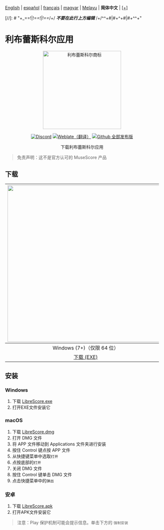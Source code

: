 <div dir="ltr" align="left">

&#8206;[English](/docs/en/README.md) | &#8206;[español](/docs/es/LÉAME.md) | &#8206;[français](/docs/fr/LISEZMOI.md) | &#8206;[magyar](/docs/hu/OLVASSAEL.md) | &#8206;[Melayu](/docs/ms/BACASAYA.md) | &#8206;**简体中文** | &#8206;[[+]](https://librescore.ddns.net/projects/librescore/docs)

[//]: # "\+\_==!|!=_=!|!==_/+/ ***不要在此行上方编辑*** /+/^^+#|#+^+#|#+^^\+\"

# 利布蕾斯科尔应用

<div align="center">

<img src="https://github.com/LibreScore/dl-musescore/raw/master/images/logo.png" width="256" alt="利布蕾斯科尔商标">

[![Discord](https://img.shields.io/discord/774491656643674122?color=5865F2&label=&labelColor=555555&logo=discord&logoColor=FFFFFF)](https://discord.gg/DKu7cUZ4XQ) [![Weblate（翻译）](https://librescore.ddns.net/widgets/librescore/-/app-librescore/svg-badge.svg)](https://librescore.ddns.net/engage/librescore) [![Github 全部发布版](https://img.shields.io/github/downloads/LibreScore/app-librescore/total.svg?label=下载)](https://github.com/LibreScore/app-librescore/releases/latest)

下载利布蕾斯科尔应用

</div>

> 免责声明：这不是官方认可的 MuseScore 产品

## 下载

| <img src="https://upload.wikimedia.org/wikipedia/commons/e/e2/Windows_logo_and_wordmark_-_2021.svg" width="512"> | <img src="https://upload.wikimedia.org/wikipedia/commons/2/21/MacOS_wordmark_%282017%29.svg" width="512"> |   <img src="https://upload.wikimedia.org/wikipedia/commons/3/31/Android_robot_head.svg" width="512">   |
| :--------------------------------------------------------------------------------------------------------------: | :-------------------------------------------------------------------------------------------------------: | :----------------------------------------------------------------------------------------------------: |
|                                            Windows (7+)（仅限 64 位）                                            |                                        macOS (10.11+) (Rosetta 2)                                         |                                             安卓 (6.0+)                                             |
|      [下载 (EXE)](https://github.com/LibreScore/app-librescore/releases/latest/download/LibreScore.exe)      |  [下载 (DMG)](https://github.com/LibreScore/app-librescore/releases/latest/download/LibreScore.dmg)   | [下载 (APK)](https://github.com/LibreScore/app-librescore/releases/latest/download/LibreScore.apk) |

## 安装

### Windows

1. 下载 [LibreScore.exe](https://github.com/LibreScore/app-librescore/releases/latest/download/LibreScore.exe)
2. 打开EXE文件安装它

### macOS

1. 下载 [LibreScore.dmg](https://github.com/LibreScore/app-librescore/releases/latest/download/LibreScore.dmg)
2. 打开 DMG 文件
3. 将 APP 文件移动到 Applications 文件夹进行安装
4. 按住 Control 键点按 APP 文件
5. 从快捷键菜单中选取`打开`
6. 点按底部的`打开`
7. 关闭 DMG 文件
8. 按住 Control 键单击 DMG 文件
9. 点击快捷菜单中的`弹出`

### 安卓

1. 下载 [LibreScore.apk](https://github.com/LibreScore/app-librescore/releases/latest/download/LibreScore.apk)
2. 打开APK文件安装它

> 注意：Play 保护机制可能会提示信息。单击下方的 `强制安装`

</div>
